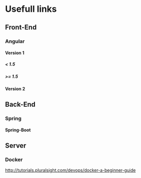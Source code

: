 # Usefull links
## Front-End
### Angular
#### Version 1
##### < 1.5
##### >= 1.5
#### Version 2
## Back-End
### Spring
#### Spring-Boot
## Server
### Docker
http://tutorials.pluralsight.com/devops/docker-a-beginner-guide
